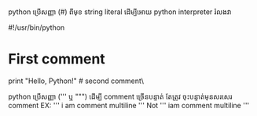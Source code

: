 python ប្រើសញ្ញា (#) ពីមុខ string literal ដើម្បី​អោយ python interpreter រំលងវា

#!/usr/bin/python

# First comment
print "Hello, Python!" # second comment\

python ប្រើសញ្ញា (''' ឬ """) ដើម្បី comment ច្រើនបន្ទាត់ តែត្រូវ ចុះបន្ទាត់មុនសរសេរ comment
EX:
'''
i am 
comment
 multiline
'''
Not
''' iam
comment
multiline
'''